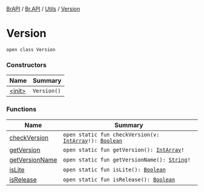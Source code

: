[BrAPI](../../../index.md) / [Br.API](../../index.md) / [Utils](../index.md) / [Version](./index.md)

# Version

`open class Version`

### Constructors

| Name | Summary |
|---|---|
| [&lt;init&gt;](-init-.md) | `Version()` |

### Functions

| Name | Summary |
|---|---|
| [checkVersion](check-version.md) | `open static fun checkVersion(v: `[`IntArray`](https://kotlinlang.org/api/latest/jvm/stdlib/kotlin/-int-array/index.html)`!): `[`Boolean`](https://kotlinlang.org/api/latest/jvm/stdlib/kotlin/-boolean/index.html) |
| [getVersion](get-version.md) | `open static fun getVersion(): `[`IntArray`](https://kotlinlang.org/api/latest/jvm/stdlib/kotlin/-int-array/index.html)`!` |
| [getVersionName](get-version-name.md) | `open static fun getVersionName(): `[`String`](https://kotlinlang.org/api/latest/jvm/stdlib/kotlin/-string/index.html)`!` |
| [isLite](is-lite.md) | `open static fun isLite(): `[`Boolean`](https://kotlinlang.org/api/latest/jvm/stdlib/kotlin/-boolean/index.html) |
| [isRelease](is-release.md) | `open static fun isRelease(): `[`Boolean`](https://kotlinlang.org/api/latest/jvm/stdlib/kotlin/-boolean/index.html) |
